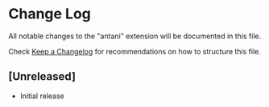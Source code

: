 # Change Log
All notable changes to the "antani" extension will be documented in this file.

Check [Keep a Changelog](http://keepachangelog.com/) for recommendations on how to structure this file.

## [Unreleased]
- Initial release